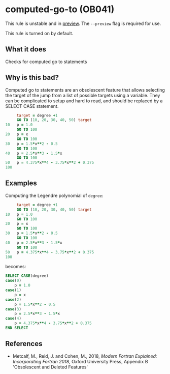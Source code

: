 # computed-go-to (OB041)
This rule is unstable and in [preview](../preview.md). The `--preview` flag is required for use.

This rule is turned on by default.

## What it does
Checks for computed go to statements

## Why is this bad?
Computed go to statements are an obsolescent feature that allows selecting
the target of the jump from a list of possible targets using a variable.
They can be complicated to setup and hard to read, and should be replaced
by a SELECT CASE statement.


```f90
     target = degree +1
     GO TO (10, 20, 30, 40, 50) target
10   p = 1.0
     GO TO 100
20   p = x
     GO TO 100
30   p = 1.5*x**2 - 0.5
     GO TO 100
40   p = 2.5*x**3 - 1.5*x
     GO TO 100
50   p = 4.375*x**4 - 3.75*x**2 + 0.375
100
```

## Examples

Computing the Legendre polynomial of `degree`:

```f90
     target = degree +1
     GO TO (10, 20, 30, 40, 50) target
10   p = 1.0
     GO TO 100
20   p = x
     GO TO 100
30   p = 1.5*x**2 - 0.5
     GO TO 100
40   p = 2.5*x**3 - 1.5*x
     GO TO 100
50   p = 4.375*x**4 - 3.75*x**2 + 0.375
100
```
becomes:

```f90
SELECT CASE(degree)
case(0)
    p = 1.0
case(1)
    p = x
case(2)
    p = 1.5*x**2 - 0.5
case(3)
    p = 2.5*x**3 - 1.5*x
case(4)
    p = 4.375*x**4 - 3.75*x**2 + 0.375
END SELECT
```

## References
- Metcalf, M., Reid, J. and Cohen, M., 2018, _Modern Fortran Explained:
  Incorporating Fortran 2018_, Oxford University Press, Appendix B
  'Obsolescent and Deleted Features'